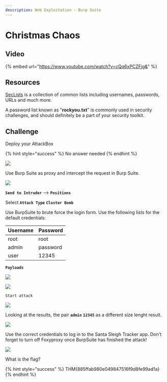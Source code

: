 ```yaml
---
description: Web Exploitation - Burp Suite
---
```


# Christmas Chaos

## Video

{% embed url="https://www.youtube.com/watch?v=cQq6xPCZFjg&" %}

## Resources

[SecLists](https://github.com/danielmiessler/SecLists/) is a collection of common lists including usernames, passwords, URLs and much more.

A password list known as "**rockyou.txt**" is commonly used in security challenges, and should definitely be a part of your security toolkit.

## Challenge

Deploy your AttackBox

{% hint style="success" %}
No answer needed
{% endhint %}

![](../.gitbook/assets/image%20%2850%29.png)

Use Burp Suite as proxy and intercept the request in Burp Suite.

![](../.gitbook/assets/image%20%2836%29.png)

**`Send to Intruder`** --&gt; **`Positions`**

Select **`Attack Type`** **`Cluster Bomb`**

Use BurpSuite to brute force the login form. Use the following lists for the default credentials: 

| Username | Password |
| :--- | :--- |
| root | root |
| admin | password |
| user | 12345 |

**`Payloads`**

![](../.gitbook/assets/image%20%288%29.png)

![](../.gitbook/assets/image%20%284%29.png)

`Start attack`

![](../.gitbook/assets/image%20%2866%29.png)

Looking at the results, the pair **`admin`** **`12345`** as a different size lenght result.

![](../.gitbook/assets/image%20%2861%29.png)

Use the correct credentials to log in to the Santa Sleigh Tracker app. Don't forget to turn off Foxyproxy once BurpSuite has finished the attack!

![](../.gitbook/assets/image%20%2811%29.png)

What is the flag?

{% hint style="success" %}
THM{885ffab980e049847516f9d8fe99ad1a}
{% endhint %}

